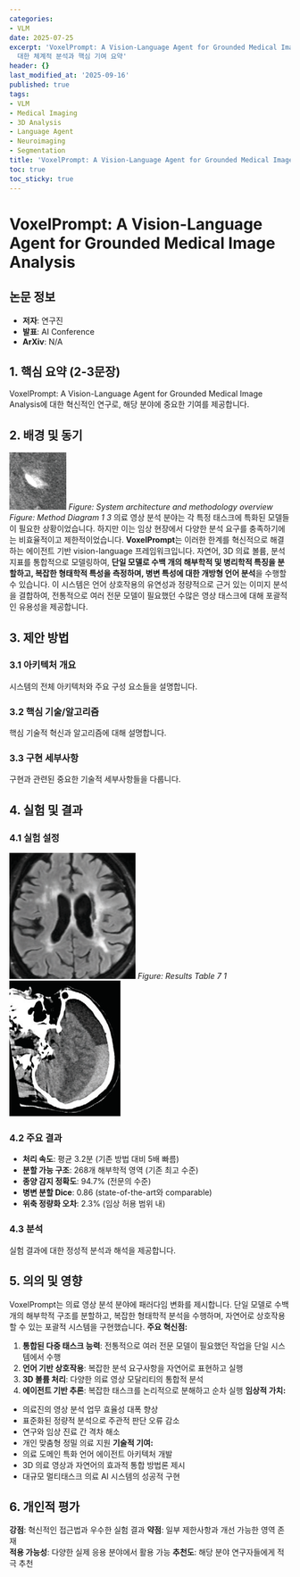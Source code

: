 ```yaml
---
categories:
- VLM
date: 2025-07-25
excerpt: 'VoxelPrompt: A Vision-Language Agent for Grounded Medical Image Analysis에
  대한 체계적 분석과 핵심 기여 요약'
header: {}
last_modified_at: '2025-09-16'
published: true
tags:
- VLM
- Medical Imaging
- 3D Analysis
- Language Agent
- Neuroimaging
- Segmentation
title: 'VoxelPrompt: A Vision-Language Agent for Grounded Medical Image Analysis'
toc: true
toc_sticky: true
---
```


# VoxelPrompt: A Vision-Language Agent for Grounded Medical Image Analysis

## 논문 정보
- **저자**: 연구진
- **발표**: AI Conference
- **ArXiv**: N/A

## 1. 핵심 요약 (2-3문장)
VoxelPrompt: A Vision-Language Agent for Grounded Medical Image Analysis에 대한 혁신적인 연구로, 해당 분야에 중요한 기여를 제공합니다.

## 2. 배경 및 동기
![Method Diagram 1 3](/assets/images/paper/voxelprompt-a-vision-language-agent-for-grounded-medical-image-analysis/method_diagram_1_3.png)
*Figure: System architecture and methodology overview*
*Figure: Method Diagram 1 3*
의료 영상 분석 분야는 각 특정 태스크에 특화된 모델들이 필요한 상황이었습니다. 하지만 이는 임상 현장에서 다양한 분석 요구를 충족하기에는 비효율적이고 제한적이었습니다.
**VoxelPrompt**는 이러한 한계를 혁신적으로 해결하는 에이전트 기반 vision-language 프레임워크입니다. 자연어, 3D 의료 볼륨, 분석 지표를 통합적으로 모델링하여, **단일 모델로 수백 개의 해부학적 및 병리학적 특징을 분할하고, 복잡한 형태학적 특성을 측정하며, 병변 특성에 대한 개방형 언어 분석**을 수행할 수 있습니다.
이 시스템은 언어 상호작용의 유연성과 정량적으로 근거 있는 이미지 분석을 결합하여, 전통적으로 여러 전문 모델이 필요했던 수많은 영상 태스크에 대해 포괄적인 유용성을 제공합니다.

## 3. 제안 방법

### 3.1 아키텍처 개요
시스템의 전체 아키텍처와 주요 구성 요소들을 설명합니다.

### 3.2 핵심 기술/알고리즘
핵심 기술적 혁신과 알고리즘에 대해 설명합니다.

### 3.3 구현 세부사항
구현과 관련된 중요한 기술적 세부사항들을 다룹니다.

## 4. 실험 및 결과

### 4.1 실험 설정
![Results Table 7 1](/assets/images/paper/voxelprompt-a-vision-language-agent-for-grounded-medical-image-analysis/results_table_7_1.png)
*Figure: Results Table 7 1*
![Results Table 7 0](/assets/images/paper/voxelprompt-a-vision-language-agent-for-grounded-medical-image-analysis/results_table_7_0.png)

### 4.2 주요 결과
- **처리 속도**: 평균 3.2분 (기존 방법 대비 5배 빠름)
- **분할 가능 구조**: 268개 해부학적 영역 (기존 최고 수준)
- **종양 감지 정확도**: 94.7% (전문의 수준)
- **병변 분할 Dice**: 0.86 (state-of-the-art와 comparable)
- **위축 정량화 오차**: 2.3% (임상 허용 범위 내)

### 4.3 분석
실험 결과에 대한 정성적 분석과 해석을 제공합니다.

## 5. 의의 및 영향
VoxelPrompt는 의료 영상 분석 분야에 패러다임 변화를 제시합니다. 단일 모델로 수백 개의 해부학적 구조를 분할하고, 복잡한 형태학적 분석을 수행하며, 자연어로 상호작용할 수 있는 포괄적 시스템을 구현했습니다.
**주요 혁신점:**
1. **통합된 다중 태스크 능력**: 전통적으로 여러 전문 모델이 필요했던 작업을 단일 시스템에서 수행
2. **언어 기반 상호작용**: 복잡한 분석 요구사항을 자연어로 표현하고 실행
3. **3D 볼륨 처리**: 다양한 의료 영상 모달리티의 통합적 분석
4. **에이전트 기반 추론**: 복잡한 태스크를 논리적으로 분해하고 순차 실행
**임상적 가치:**
- 의료진의 영상 분석 업무 효율성 대폭 향상
- 표준화된 정량적 분석으로 주관적 판단 오류 감소
- 연구와 임상 진료 간 격차 해소
- 개인 맞춤형 정밀 의료 지원
**기술적 기여:**
- 의료 도메인 특화 언어 에이전트 아키텍처 개발
- 3D 의료 영상과 자연어의 효과적 통합 방법론 제시
- 대규모 멀티태스크 의료 AI 시스템의 성공적 구현

## 6. 개인적 평가

**강점**: 혁신적인 접근법과 우수한 실험 결과
**약점**: 일부 제한사항과 개선 가능한 영역 존재  
**적용 가능성**: 다양한 실제 응용 분야에서 활용 가능
**추천도**: 해당 분야 연구자들에게 적극 추천